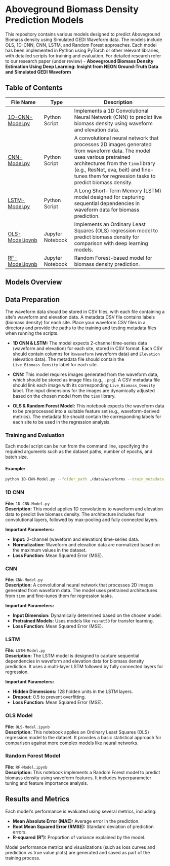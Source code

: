 # Aboveground Biomass Density Prediction Models

This repository contains various models designed to predict Aboveground Biomass density using Simulated GEDI Waveform data. The models include OLS, 1D-CNN, CNN, LSTM, and Random Forest approaches. Each model has been implemented in Python using PyTorch or other relevant libraries, with detailed scripts for training and evaluation. For detailed research refer to our research paper (under review) - **Aboveground Biomass Density Estimation Using Deep Learning: Insight from NEON Ground-Truth Data and Simulated GEDI Waveform**

## Table of Contents

| File Name | Type | Description |
|-----------|------|-------------|
| [1D-CNN-Model.py](https://github.com/ashishmtu/NEON-GEDI/blob/Models/1D-CNN-Model.py) | Python Script | Implements a 1D Convolutional Neural Network (CNN) to predict live biomass density using waveform and elevation data. |
| [CNN-Model.py](https://github.com/ashishmtu/NEON-GEDI/blob/Models/CNN-Model.py) | Python Script | A convolutional neural network that processes 2D images generated from waveform data. The model uses various pretrained architectures from the `timm` library (e.g., ResNet, eva, beit) and fine-tunes them for regression tasks to predict biomass density. |
| [LSTM-Model.py](https://github.com/ashishmtu/NEON-GEDI/blob/Models/LSTM-Model.py) | Python Script | A Long Short-Term Memory (LSTM) model designed for capturing sequential dependencies in waveform data for biomass prediction. |
| [OLS-Model.ipynb](https://github.com/ashishmtu/NEON-GEDI/blob/Models/OLS-Model.ipynb) | Jupyter Notebook | Implements an Ordinary Least Squares (OLS) regression model to predict biomass density for comparison with deep learning models. |
| [RF-Model.ipynb](https://github.com/ashishmtu/NEON-GEDI/blob/Models/RF-Model.ipynb) | Jupyter Notebook | Random Forest-based model for biomass density prediction. |

## Models Overview

## Data Preparation

The waveform data should be stored in CSV files, with each file containing a site's waveform and elevation data. A metadata CSV file contains labels (biomass density) for each site. Place your waveform CSV files in a directory and provide the paths to the training and testing metadata files when running the scripts.

- **1D CNN & LSTM:** The model expects 2-channel time-series data (waveform and elevation) for each site, stored in CSV format. Each CSV should contain columns for `Rxwaveform` (waveform data) and `Elevation` (elevation data). The metadata file should contain the `Live_Biomass_Density` label for each site.

- **CNN:** This model requires images generated from the waveform data, which should be stored as image files (e.g., `.png`). A CSV metadata file should link each image with its corresponding `Live_Biomass_Density` label. The input dimensions for the images are dynamically adjusted based on the chosen model from the `timm` library.

- **OLS & Random Forest Model:** This notebook expects the waveform data to be preprocessed into a suitable feature set (e.g., waveform-derived metrics). The metadata file should contain the corresponding labels for each site to be used in the regression analysis.

### Training and Evaluation
Each model script can be run from the command line, specifying the required arguments such as the dataset paths, number of epochs, and batch size.

#### Example:
```bash
python 1D-CNN-Model.py --folder_path ./data/waveforms --train_metadata_csv ./data/train_metadata.csv --test_metadata_csv ./data/test_metadata.csv --epochs 100 --batch_size 16

```

### 1D CNN

**File:** `1D-CNN-Model.py`  
**Description:** This model applies 1D convolutions to waveform and elevation data to predict live biomass density. The architecture includes four convolutional layers, followed by max-pooling and fully connected layers.

**Important Parameters:**
- **Input:** 2-channel (waveform and elevation) time-series data.
- **Normalization:** Waveform and elevation data are normalized based on the maximum values in the dataset.
- **Loss Function:** Mean Squared Error (MSE).

### CNN

**File:** `CNN-Model.py`  
**Description:** A convolutional neural network that processes 2D images generated from waveform data. The model uses pretrained architectures from `timm` and fine-tunes them for regression tasks.

**Important Parameters:**
- **Input Dimension:** Dynamically determined based on the chosen model.
- **Pretrained Models:** Uses models like `resnet50` for transfer learning.
- **Loss Function:** Mean Squared Error (MSE).

### LSTM

**File:** `LSTM-Model.py`  
**Description:** The LSTM model is designed to capture sequential dependencies in waveform and elevation data for biomass density prediction. It uses a multi-layer LSTM followed by fully connected layers for regression.

**Important Parameters:**
- **Hidden Dimensions:** 128 hidden units in the LSTM layers.
- **Dropout:** 0.5 to prevent overfitting.
- **Loss Function:** Mean Squared Error (MSE).

### OLS Model

**File:** `OLS-Model.ipynb`  
**Description:** This notebook applies an Ordinary Least Squares (OLS) regression model to the dataset. It provides a basic statistical approach for comparison against more complex models like neural networks.

### Random Forest Model

**File:** `RF-Model.ipynb`  
**Description:** This notebook implements a Random Forest model to predict biomass density using waveform features. It includes hyperparameter tuning and feature importance analysis.

## Results and Metrics

Each model's performance is evaluated using several metrics, including:
- **Mean Absolute Error (MAE):** Average error in the prediction.
- **Root Mean Squared Error (RMSE):** Standard deviation of prediction errors.
- **R-squared (R²):** Proportion of variance explained by the model.

Model performance metrics and visualizations (such as loss curves and prediction vs true value plots) are generated and saved as part of the training process.

